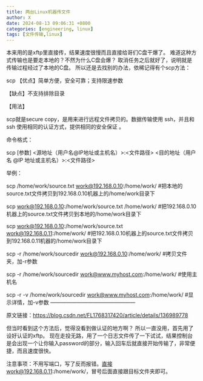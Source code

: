 ```yaml
---
title: 两台Linux机器传文件
author: X
date: 2024-08-13 09:06:31 +0800
categories: [engineering, linux]
tags: [文件传输,linux]
---
```

本来用的是xftp里直接传，结果速度很慢而且直接给哥们C盘干爆了。
难道这种方式传输也是要走本地的？不然为什么C盘会爆？
取消任务之后就好了，说明就是传输过程经过了本地的C盘。
所以还是去找别的办法，依稀记得有个scp方法：

scp
【优点】简单方便，安全可靠；支持限速参数

【缺点】不支持排除目录

【用法】

scp就是secure copy，是用来进行远程文件拷贝的。数据传输使用 ssh，并且和ssh 使用相同的认证方式，提供相同的安全保证 。

命令格式：

scp [参数] <源地址（用户名@IP地址或主机名）>:<文件路径> <目的地址（用户名 @IP 地址或主机名）>:<文件路径>

举例：

scp /home/work/source.txt work@192.168.0.10:/home/work/ #把本地的source.txt文件拷贝到192.168.0.10机器上的/home/work目录下

scp work@192.168.0.10:/home/work/source.txt /home/work/ #把192.168.0.10机器上的source.txt文件拷贝到本地的/home/work目录下

scp work@192.168.0.10:/home/work/source.txt work@192.168.0.11:/home/work/ #把192.168.0.10机器上的source.txt文件拷贝到192.168.0.11机器的/home/work目录下

scp -r /home/work/sourcedir work@192.168.0.10:/home/work/ #拷贝文件夹，加-r参数

scp -r /home/work/sourcedir work@www.myhost.com:/home/work/ #使用主机名

scp -r -v /home/work/sourcedir work@www.myhost.com:/home/work/ #显示详情，加-v参数
————————————————

原文链接：https://blog.csdn.net/FL1768317420/article/details/136989778

但当时看到这个方法后，觉得没看到做认证的地方啊？
所以一直没用，首先用了设好认证的xftp。
现在走投无路，用了一个日志文件传了一下试试，结果控制台是会出现一个让你输入password的部分，输入回车后就直接开始传输了，非常便捷，而且速度很快。

注意事项：不用写端口，写了反而报错。直接work@192.168.0.11:/home/work/，冒号后面直接跟目标文件夹即可。
